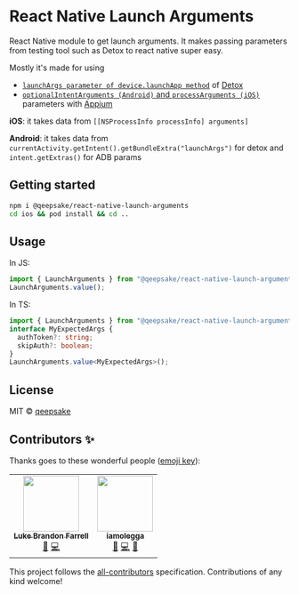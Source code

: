 # React Native Launch Arguments

React Native module to get launch arguments. It makes passing parameters from testing tool such as Detox to react native super easy.

Mostly it's made for using
* [`launchArgs parameter of device.launchApp method`](https://github.com/wix/Detox/blob/master/docs/APIRef.DeviceObjectAPI.md#7-additional-launch-arguments) of [Detox](https://github.com/wix/Detox/)
* [`optionalIntentArguments (Android)` and `processArguments (iOS)`](http://appium.io/docs/en/writing-running-appium/caps/) parameters with [Appium](http://appium.io/)

**iOS**: it takes data from `[[NSProcessInfo processInfo] arguments]`

**Android**: it takes data from `currentActivity.getIntent().getBundleExtra("launchArgs")` for detox and `intent.getExtras()` for ADB params


## Getting started

```sh
npm i @qeepsake/react-native-launch-arguments
cd ios && pod install && cd ..
```

## Usage

In JS:

```js
import { LaunchArguments } from "@qeepsake/react-native-launch-arguments";
LaunchArguments.value();
```

In TS:

```ts
import { LaunchArguments } from "@qeepsake/react-native-launch-arguments";
interface MyExpectedArgs {
  authToken?: string;
  skipAuth?: boolean;
}
LaunchArguments.value<MyExpectedArgs>();
```
## License

MIT © [qeepsake](https://github.com/Qeepsake)

## Contributors ✨

Thanks goes to these wonderful people ([emoji key](https://allcontributors.org/docs/en/emoji-key)):

<!-- ALL-CONTRIBUTORS-LIST:START - Do not remove or modify this section -->
<!-- prettier-ignore-start -->
<!-- markdownlint-disable -->
<table>
  <tr>
    <td align="center">
      <a href="http://www.lukebrandonfarrell.com">
        <img src="https://avatars3.githubusercontent.com/u/18139277?v=4" width="100px;" alt=""/><br />
        <sub><b>Luke Brandon Farrell</b></sub>
      </a>
      <br />
      <a href="#projectManagement-lukebrandonfarrell" title="Project Management">📆</a> 
      <a href="https://github.com/aspect-apps/use-redux-effect/commits?author=lukebrandonfarrell" title="Code">💻</a>
    </td>
    <td align="center">
      <a href="https://github.com/iamolegga">
        <img src="https://avatars3.githubusercontent.com/u/5501657?v=4" width="100px;" alt=""/><br />
        <sub><b>iamolegga</b></sub>
      </a>
      <br />
      <a href="#projectManagement-iamolegga" title="Project Management">📆</a> 
      <a href="https://github.com/aspect-apps/use-redux-effect/commits?author=iamolegga" title="Code">💻</a> 
      <a href="https://github.com/aspect-apps/use-redux-effect/commits?author=iamolegga" title="Documentation">📖</a>
    </td>
  </tr>
</table>

<!-- markdownlint-enable -->
<!-- prettier-ignore-end -->
<!-- ALL-CONTRIBUTORS-LIST:END -->

This project follows the [all-contributors](https://github.com/all-contributors/all-contributors) specification. Contributions of any kind welcome!